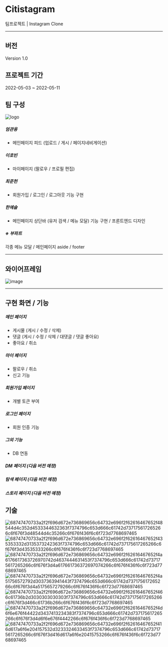 # Citistagram
팀프로젝트 | Instagram Clone

---

## 버전

Version 1.0

## 프로젝트 기간
2022-05-03 ~ 2022-05-11

## 팀 구성
![logo](https://user-images.githubusercontent.com/100769423/166461555-96cbf85d-0dff-4157-ba08-c231ef589345.png)


##### 엄관용
* 메인페이지 피드 (업로드 / 게시 / 페이지네비게이션)

##### 이호빈
* 마이페이지 (팔로우 / 프로필 편집)

##### 최준헌
* 회원가입 / 로그인 / 로그아웃 기능 구현 

##### 한예슬
* 메인페이지 상단바 (유저 검색 / 메뉴 모달) 기능 구현 / 프론트엔드 디자인

##### ※ 부파트
각종 메뉴 모달 /
메인페이지 aside /
footer

---
## 와이어프레임

![image](https://user-images.githubusercontent.com/100769423/166467004-2835fed3-d5cd-4f46-b472-4c3222956d41.png)


---

## 구현 화면 / 기능
##### 메인 페이지
  * 게시물 (게시 / 수정 / 삭제)
  * 댓글 (게시 / 수정 / 삭제 / 대댓글 / 댓글 좋아요)
  * 좋아요 / 취소
##### 마이 페이지
  * 팔로우 / 취소
  * 신고 기능
##### 회원가입 페이지
  * 개별 토큰 부여
##### 로그인 페이지
  * 회원 인증 기능
##### 그외 기능
  * DB 연동

##### DM 페이지 (다음 버전 예정)
##### 탐색 페이지 (다음 버전 예정)
##### 스토리 페이지 (다음 버전 예정)


## 기술
![68747470733a2f2f696d672e736869656c64732e696f2f62616467652f48544d4c352d4533344632363f7374796c653d666c61742d737175617265266c6f676f3d48544d4c35266c6f676f436f6c6f723d7768697465](https://user-images.githubusercontent.com/100769423/166452723-565e4f8e-8ed5-40c7-b41e-e71a7fd636cf.svg)
![68747470733a2f2f696d672e736869656c64732e696f2f62616467652f435353332d3135373242363f7374796c653d666c61742d737175617265266c6f676f3d43535333266c6f676f436f6c6f723d7768697465](https://user-images.githubusercontent.com/100769423/166452778-6bf21e33-989f-4759-93ef-dbb0862fffee.svg)
![68747470733a2f2f696d672e736869656c64732e696f2f62616467652f4a6176617363726970742d4637444631453f7374796c653d666c61742d737175617265266c6f676f3d4a617661736372697074266c6f676f436f6c6f723d7768697465](https://user-images.githubusercontent.com/100769423/166452783-bb2e89d4-fb58-48fe-86c5-d639d495602f.svg)
![68747470733a2f2f696d672e736869656c64732e696f2f62616467652f4a51756572792d3037363941443f7374796c653d666c61742d737175617265266c6f676f3d4a5175657279266c6f676f436f6c6f723d7768697465](https://user-images.githubusercontent.com/100769423/166452788-1665e841-a475-4170-97b8-374d2f88f1d3.svg)
![68747470733a2f2f696d672e736869656c64732e696f2f62616467652f466c61736b2d3030303030303f7374796c653d666c61742d737175617265266c6f676f3d466c61736b266c6f676f436f6c6f723d7768697465](https://user-images.githubusercontent.com/100769423/166452818-ab80154e-ed6e-421b-97b9-feccb48dbff7.svg)
![68747470733a2f2f696d672e736869656c64732e696f2f62616467652f4d6f6e676f44422d3437413234383f7374796c653d666c61742d737175617265266c6f676f3d4d6f6e676f4442266c6f676f436f6c6f723d7768697465](https://user-images.githubusercontent.com/100769423/166452826-c3351d4e-167c-4a76-b308-86addc8ca5b8.svg)
![68747470733a2f2f696d672e736869656c64732e696f2f62616467652f416d617a6f6e204157532d3233324633453f7374796c653d666c61742d737175617265266c6f676f3d416d617a6f6e20415753266c6f676f436f6c6f723d7768697465](https://user-images.githubusercontent.com/100769423/166452833-ebd8d65a-adcc-44c0-9ced-45d1856df862.svg)



